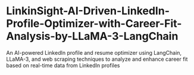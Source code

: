 # LinkinSight-AI-Driven-LinkedIn-Profile-Optimizer-with-Career-Fit-Analysis-by-LLaMA-3-LangChain
An AI-powered LinkedIn profile and resume optimizer using LangChain, LLaMA-3, and web scraping techniques to analyze and enhance career fit based on real-time data from LinkedIn profiles
